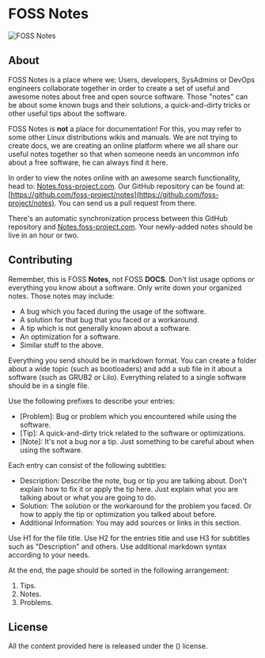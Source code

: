 # FOSS Notes

![FOSS Notes](https://i.imgur.com/D6gfbNP.png)

## About

FOSS Notes is a place where we: Users, developers, SysAdmins or DevOps engineers collaborate together in order to create a set of useful and awesome notes about free and open source software. Those "notes" can be about some known bugs and their solutions, a quick-and-dirty tricks or other useful tips about the software.

FOSS Notes is **not** a place for documentation! For this, you may refer to some other Linux distributions wikis and manuals. We are not trying to create docs, we are creating an online platform where we all share our useful notes together so that when someone needs an uncommon info about a free software, he can always find it here.

In order to view the notes online with an awesome search functionality, head to: [Notes.foss-project.com](http://Notes.foss-project.com). Our GitHub repository can be found at: [https://github.com/foss-project/notes](https://github.com/foss-project/notes). You can send us a pull request from there.

There's an automatic synchronization process between this GitHub repository and [Notes.foss-project.com](http://Notes.foss-project.com). Your newly-added notes should be live in an hour or two.

## Contributing

Remember, this is FOSS **Notes**, not FOSS **DOCS**. Don't list usage options or everything you know about a software. Only write down your organized notes. Those notes may include:

* A bug which you faced during the usage of the software.
* A solution for that bug that you faced or a workaround.
* A tip which is not generally known about a software.
* An optimization for a software.
* Similar stuff to the above.

Everything you send should be in markdown format. You can create a folder about a wide topic (such as bootloaders) and add a sub file in it about a software (such as GRUB2 or Lilo). Everything related to a single software should be in a single file.

Use the following prefixes to describe your entries:

* [Problem]: Bug or problem which you encountered while using the software.
* [Tip]: A quick-and-dirty trick related to the software or optimizations.
* [Note]: It's not a bug nor a tip. Just something to be careful about when using the software.

Each entry can consist of the following subtitles:

* Description: Describe the note, bug or tip you are talking about. Don't explain how to fix it or apply the tip here. Just explain what you are talking about or what you are going to do.
* Solution: The solution or the workaround for the problem you faced. Or how to apply the tip or optimization you talked about before.
* Additional Information: You may add sources or links in this section.

Use H1 for the file title. Use H2 for the entries title and use H3 for subtitles such as "Description" and others. Use additional markdown syntax according to your needs.

At the end, the page should be sorted in the following arrangement: 

1. Tips.
2. Notes.
3. Problems.

## License

All the content provided here is released under the () license.



